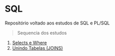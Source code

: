 # SQL

Repositório voltado aos estudos de SQL e PL/SQL

> Sequencia dos estudos

1. [Selects e Where](https://github.com/AndersonLeoni/SQL/blob/main/Topicos/select.md)
2. [Unindo Tabelas (JOINS)](https://github.com/AndersonLeoni/SQL/blob/main/Topicos/JOINS.md)


